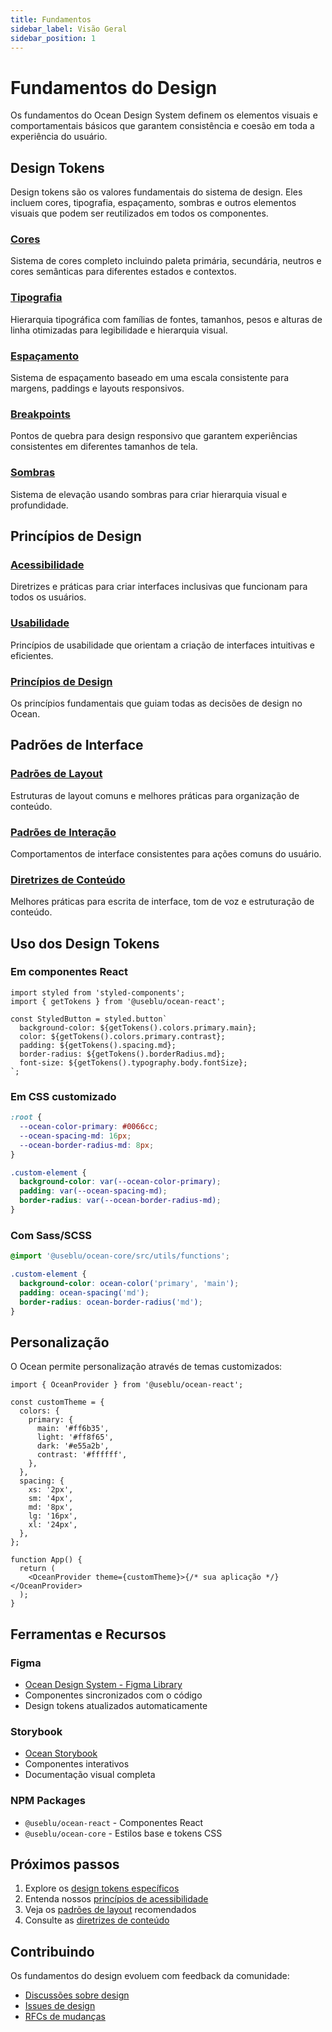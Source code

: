 ```yaml
---
title: Fundamentos
sidebar_label: Visão Geral
sidebar_position: 1
---
```


# Fundamentos do Design

Os fundamentos do Ocean Design System definem os elementos visuais e comportamentais básicos que garantem consistência e coesão em toda a experiência do usuário.

## Design Tokens

Design tokens são os valores fundamentais do sistema de design. Eles incluem cores, tipografia, espaçamento, sombras e outros elementos visuais que podem ser reutilizados em todos os componentes.

### [Cores](/foundations/colors)

Sistema de cores completo incluindo paleta primária, secundária, neutros e cores semânticas para diferentes estados e contextos.

### [Tipografia](/foundations/typography)

Hierarquia tipográfica com famílias de fontes, tamanhos, pesos e alturas de linha otimizadas para legibilidade e hierarquia visual.

### [Espaçamento](/foundations/spacing)

Sistema de espaçamento baseado em uma escala consistente para margens, paddings e layouts responsivos.

### [Breakpoints](/foundations/breakpoints)

Pontos de quebra para design responsivo que garantem experiências consistentes em diferentes tamanhos de tela.

### [Sombras](/foundations/shadows)

Sistema de elevação usando sombras para criar hierarquia visual e profundidade.

## Princípios de Design

### [Acessibilidade](/foundations/accessibility)

Diretrizes e práticas para criar interfaces inclusivas que funcionam para todos os usuários.

### [Usabilidade](/foundations/usability)

Princípios de usabilidade que orientam a criação de interfaces intuitivas e eficientes.

### [Princípios de Design](/foundations/design-principles)

Os princípios fundamentais que guiam todas as decisões de design no Ocean.

## Padrões de Interface

### [Padrões de Layout](/foundations/layout-patterns)

Estruturas de layout comuns e melhores práticas para organização de conteúdo.

### [Padrões de Interação](/foundations/interaction-patterns)

Comportamentos de interface consistentes para ações comuns do usuário.

### [Diretrizes de Conteúdo](/foundations/content-guidelines)

Melhores práticas para escrita de interface, tom de voz e estruturação de conteúdo.

## Uso dos Design Tokens

### Em componentes React

```tsx
import styled from 'styled-components';
import { getTokens } from '@useblu/ocean-react';

const StyledButton = styled.button`
  background-color: ${getTokens().colors.primary.main};
  color: ${getTokens().colors.primary.contrast};
  padding: ${getTokens().spacing.md};
  border-radius: ${getTokens().borderRadius.md};
  font-size: ${getTokens().typography.body.fontSize};
`;
```

### Em CSS customizado

```css
:root {
  --ocean-color-primary: #0066cc;
  --ocean-spacing-md: 16px;
  --ocean-border-radius-md: 8px;
}

.custom-element {
  background-color: var(--ocean-color-primary);
  padding: var(--ocean-spacing-md);
  border-radius: var(--ocean-border-radius-md);
}
```

### Com Sass/SCSS

```scss
@import '@useblu/ocean-core/src/utils/functions';

.custom-element {
  background-color: ocean-color('primary', 'main');
  padding: ocean-spacing('md');
  border-radius: ocean-border-radius('md');
}
```

## Personalização

O Ocean permite personalização através de temas customizados:

```tsx
import { OceanProvider } from '@useblu/ocean-react';

const customTheme = {
  colors: {
    primary: {
      main: '#ff6b35',
      light: '#ff8f65',
      dark: '#e55a2b',
      contrast: '#ffffff',
    },
  },
  spacing: {
    xs: '2px',
    sm: '4px',
    md: '8px',
    lg: '16px',
    xl: '24px',
  },
};

function App() {
  return (
    <OceanProvider theme={customTheme}>{/* sua aplicação */}</OceanProvider>
  );
}
```

## Ferramentas e Recursos

### Figma

- [Ocean Design System - Figma Library](https://figma.com/ocean-design-system)
- Componentes sincronizados com o código
- Design tokens atualizados automaticamente

### Storybook

- [Ocean Storybook](https://ocean.useblu.com.br)
- Componentes interativos
- Documentação visual completa

### NPM Packages

- `@useblu/ocean-react` - Componentes React
- `@useblu/ocean-core` - Estilos base e tokens CSS

## Próximos passos

1. Explore os [design tokens específicos](/foundations/colors)
2. Entenda nossos [princípios de acessibilidade](/foundations/accessibility)
3. Veja os [padrões de layout](/foundations/layout-patterns) recomendados
4. Consulte as [diretrizes de conteúdo](/foundations/content-guidelines)

## Contribuindo

Os fundamentos do design evoluem com feedback da comunidade:

- [Discussões sobre design](https://github.com/useblu/ocean-web/discussions)
- [Issues de design](https://github.com/useblu/ocean-web/issues?label=design)
- [RFCs de mudanças](https://github.com/useblu/ocean-web/pulls?label=rfc)
